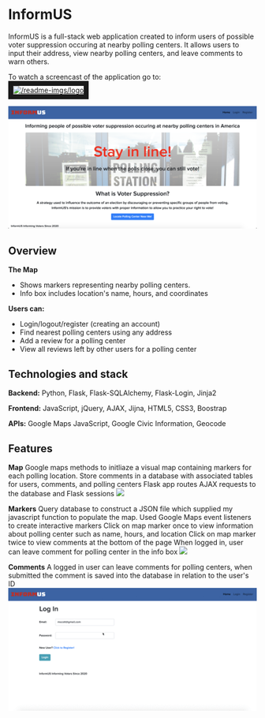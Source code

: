 # InformUS
InformUS is a full-stack web application created to inform users of possible voter suppression occuring at nearby polling centers. It allows users to input their address, view nearby polling centers, and leave comments to warn others. 

To watch a screencast of the application go to:
<br>
<a href="http://www.youtube.com/watch?feature=player_embedded&v=AwLZJL1cUz8" 
    target="_blank"><img 
    src="http://img.youtube.com/vi/AwLZJL1cUz8/0.jpg" 
    alt="/readme-imgs/logo" 
    width="240" 
    height="180" border="10" />
</a>

![](readme-imgs/homepage.png)

## Overview
**The Map**
* Shows markers representing nearby polling centers.
* Info box includes location's name, hours, and coordinates

**Users can:**
* Login/logout/register (creating an account)
* Find nearest polling centers using any address
* Add a review for a polling center
* View all reviews left by other users for a polling center

## Technologies and stack
**Backend:**
Python, Flask, Flask-SQLAlchemy, Flask-Login, Jinja2

**Frontend:**
JavaScript, jQuery, AJAX, Jijna, HTML5, CSS3, Boostrap

**APIs:**
Google Maps JavaScript, Google Civic Information, Geocode

## Features
**Map**
Google maps methods to initliaze a visual map containing markers for each polling location.
Store comments in a database with associated tables for users, comments, and polling centers
Flask app routes AJAX requests to the database and Flask sessions
![](/finalproject/readme-imgs/map.gif)

**Markers**
Query database to construct a JSON file which supplied my javascript function to populate the map. 
Used Google Maps event listeners to create interactive markers
Click on map marker once to view information about polling center such as name, hours, and location
Click on map marker twice to view comments at the bottom of the page
When logged in, user can leave comment for polling center in the info box 
![](/finalproject/readme-imgs/interactivemap.gif)

**Comments**
A logged in user can leave comments for polling centers, when submitted the comment is saved into the database in relation to the user's ID
![](readme-imgs/commentmap.gif)


